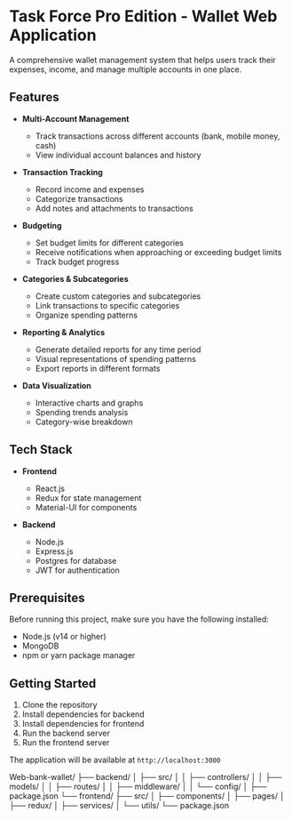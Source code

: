 # Task Force Pro Edition - Wallet Web Application

A comprehensive wallet management system that helps users track their expenses, income, and manage multiple accounts in one place.

## Features

- **Multi-Account Management**
  - Track transactions across different accounts (bank, mobile money, cash)
  - View individual account balances and history

- **Transaction Tracking**
  - Record income and expenses
  - Categorize transactions
  - Add notes and attachments to transactions

- **Budgeting**
  - Set budget limits for different categories
  - Receive notifications when approaching or exceeding budget limits
  - Track budget progress

- **Categories & Subcategories**
  - Create custom categories and subcategories
  - Link transactions to specific categories
  - Organize spending patterns

- **Reporting & Analytics**
  - Generate detailed reports for any time period
  - Visual representations of spending patterns
  - Export reports in different formats

- **Data Visualization**
  - Interactive charts and graphs
  - Spending trends analysis
  - Category-wise breakdown

## Tech Stack

- **Frontend**
  - React.js
  - Redux for state management
  - Material-UI for components

- **Backend**
  - Node.js
  - Express.js
  - Postgres for database
  - JWT for authentication

## Prerequisites

Before running this project, make sure you have the following installed:
- Node.js (v14 or higher)
- MongoDB
- npm or yarn package manager

## Getting Started

1. Clone the repository
2. Install dependencies for backend
3. Install dependencies for frontend
4. Run the backend server
5. Run the frontend server

The application will be available at `http://localhost:3000`

Web-bank-wallet/
├── backend/
│ ├── src/
│ │ ├── controllers/
│ │ ├── models/
│ │ ├── routes/
│ │ ├── middleware/
│ │ └── config/
│ ├── package.json
└── frontend/
├── src/
│ ├── components/
│ ├── pages/
│ ├── redux/
│ ├── services/
│ └── utils/
└── package.json
